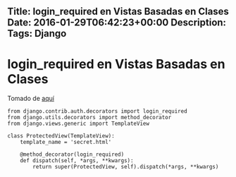 Title: login_required en Vistas Basadas en Clases
Date: 2016-01-29T06:42:23+00:00
Description: 
Tags: Django
---
# login_required en Vistas Basadas en Clases

Tomado de [aquí](https://docs.djangoproject.com/en/1.8/topics/class-based-views/intro/#decorating-the-class)

```
from django.contrib.auth.decorators import login_required
from django.utils.decorators import method_decorator
from django.views.generic import TemplateView

class ProtectedView(TemplateView):
    template_name = 'secret.html'

    @method_decorator(login_required)
    def dispatch(self, *args, **kwargs):
        return super(ProtectedView, self).dispatch(*args, **kwargs)
```